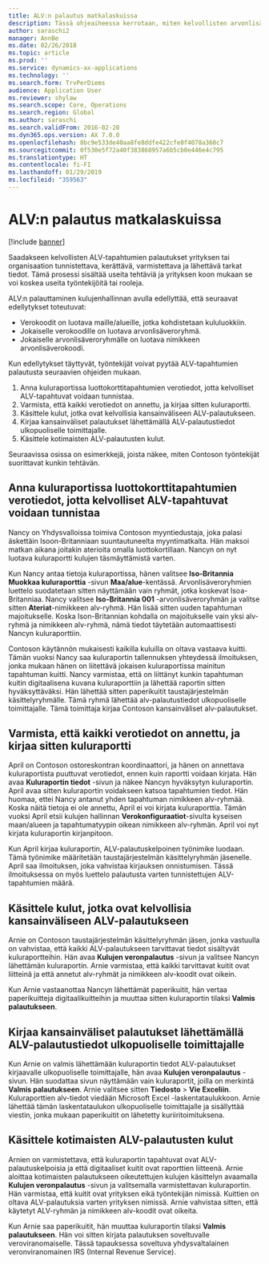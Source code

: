 ```yaml
---
title: ALV:n palautus matkalaskuissa
description: Tässä ohjeaiheessa kerrotaan, miten kelvollisten arvonlisävero- eli ALV-tapahtumien palautukset saadaan.
author: saraschi2
manager: AnnBe
ms.date: 02/26/2018
ms.topic: article
ms.prod: ''
ms.service: dynamics-ax-applications
ms.technology: ''
ms.search.form: TrvPerDiems
audience: Application User
ms.reviewer: shylaw
ms.search.scope: Core, Operations
ms.search.region: Global
ms.author: saraschi
ms.search.validFrom: 2016-02-28
ms.dyn365.ops.version: AX 7.0.0
ms.openlocfilehash: 8bc9e533de40aa8fe8ddfe422cfe0f4078a360c7
ms.sourcegitcommit: 0f530e5f72a40f383868957a6b5cb0e446e4c795
ms.translationtype: HT
ms.contentlocale: fi-FI
ms.lasthandoff: 01/29/2019
ms.locfileid: "359563"
---
```

# <a name="vat-recovery-in-expense-management"></a>ALV:n palautus matkalaskuissa

[!include [banner](../includes/banner.md)]

Saadakseen kelvollisten ALV-tapahtumien palautukset yrityksen tai organisaation tunnistettava, kerättävä, varmistettava ja lähettävä tarkat tiedot. Tämä prosessi sisältää useita tehtäviä ja yrityksen koon mukaan se voi koskea useita työntekijöitä tai rooleja.

ALV:n palauttaminen kulujenhallinnan avulla edellyttää, että seuraavat edellytykset toteutuvat:

- Verokoodit on luotava maille/alueille, jotka kohdistetaan kululuokkiin.
- Jokaiselle verokoodille on luotava arvonlisäveroryhmä.
- Jokaiselle arvonlisäveroryhmälle on luotava nimikkeen arvonlisäverokoodi.

Kun edellytykset täyttyvät, työntekijät voivat pyytää ALV-tapahtumien palautusta seuraavien ohjeiden mukaan.

1. Anna kuluraportissa luottokorttitapahtumien verotiedot, jotta kelvolliset ALV-tapahtuvat voidaan tunnistaa.
2. Varmista, että kaikki verotiedot on annettu, ja kirjaa sitten kuluraportti.
3. Käsittele kulut, jotka ovat kelvollisia kansainväliseen ALV-palautukseen.
4. Kirjaa kansainväliset palautukset lähettämällä ALV-palautustiedot ulkopuoliselle toimittajalle.
5. Käsittele kotimaisten ALV-palautusten kulut.

Seuraavissa osissa on esimerkkejä, joista näkee, miten Contoson työntekijät suorittavat kunkin tehtävän.

## <a name="on-an-expense-report-enter-tax-information-about-credit-card-transactions-to-identify-eligible-vat-refunds"></a>Anna kuluraportissa luottokorttitapahtumien verotiedot, jotta kelvolliset ALV-tapahtuvat voidaan tunnistaa

Nancy on Yhdysvalloissa toimiva Contoson myyntiedustaja, joka palasi äskettäin Isoon-Britanniaan suuntautuneelta myyntimatkalta. Hän maksoi matkan aikana joitakin aterioita omalla luottokortillaan. Nancyn on nyt luotava kuluraportti kulujen täsmäyttämistä varten.

Kun Nancy antaa tietoja kuluraportissa, hänen valitsee **Iso-Britannia** **Muokkaa kuluraporttia** -sivun **Maa/alue**-kentässä. Arvonlisäveroryhmien luettelo suodatetaan sitten näyttämään vain ryhmät, jotka koskevat Isoa-Britanniaa. Nancy valitsee **Iso-Britannia 001** -arvonlisäveroryhmän ja valitse sitten **Ateriat**-nimikkeen alv-ryhmä. Hän lisää sitten uuden tapahtuman majoitukselle. Koska Ison-Britannian kohdalla on majoitukselle vain yksi alv-ryhmä ja nimikkeen alv-ryhmä, nämä tiedot täytetään automaattisesti Nancyn kuluraporttiin.

Contoson käytännön mukaisesti kaikilla kuluilla on oltava vastaava kuitti. Tämän vuoksi Nancy saa kuluraportin tallennuksen yhteydessä ilmoituksen, jonka mukaan hänen on liitettävä jokaisen kuluraportissa mainitun tapahtuman kuitti. Nancy varmistaa, että on liittänyt kunkin tapahtuman kuitin digitaalisena kuvana kuluraporttiin ja lähettää raportin sitten hyväksyttäväksi. Hän lähettää sitten paperikuitit taustajärjestelmän käsittelyryhmälle. Tämä ryhmä lähettää alv-palautustiedot ulkopuoliselle toimittajalle. Tämä toimittaja kirjaa Contoson kansainväliset alv-palautukset.

## <a name="make-sure-that-all-tax-information-is-complete-and-then-post-the-expense-report"></a>Varmista, että kaikki verotiedot on annettu, ja kirjaa sitten kuluraportti

April on Contoson ostoreskontran koordinaattori, ja hänen on annettava kuluraportista puuttuvat verotiedot, ennen kuin raportti voidaan kirjata. Hän avaa **Kuluraportin tiedot** -sivun ja näkee Nancyn hyväksytyn kuluraportin. April avaa sitten kuluraportin voidakseen katsoa tapahtumien tiedot. Hän huomaa, ettei Nancy antanut yhden tapahtuman nimikkeen alv-ryhmää. Koska näitä tietoja ei ole annettu, April ei voi kirjata kuluraporttia. Tämän vuoksi April etsii kulujen hallinnan **Verokonfiguraatiot**-sivulta kyseisen maan/alueen ja tapahtumatyypin oikean nimikkeen alv-ryhmän. April voi nyt kirjata kuluraportin kirjanpitoon.

Kun April kirjaa kuluraportin, ALV-palautuskelpoinen työnimike luodaan. Tämä työnimike määritetään taustajärjestelmän käsittelyryhmän jäsenelle. April saa ilmoituksen, joka vahvistaa kirjauksen onnistumisen. Tässä ilmoituksessa on myös luettelo palautusta varten tunnistettujen ALV-tapahtumien määrä.

## <a name="process-expenses-that-are-eligible-for-international-vat-recovery"></a>Käsittele kulut, jotka ovat kelvollisia kansainväliseen ALV-palautukseen

Arnie on Contoson taustajärjestelmän käsittelyryhmän jäsen, jonka vastuulla on vahvistaa, että kaikki ALV-palautukseen tarvittavat tiedot sisältyvät kuluraportteihin. Hän avaa **Kulujen veronpalautus** -sivun ja valitsee Nancyn lähettämän kuluraportin. Arnie varmistaa, että kaikki tarvittavat kuitit ovat liitteinä ja että annetut alv-ryhmät ja nimikkeen alv-koodit ovat oikein.

Kun Arnie vastaanottaa Nancyn lähettämät paperikuitit, hän vertaa paperikuitteja digitaalikuitteihin ja muuttaa sitten kuluraportin tilaksi **Valmis palautukseen**.

## <a name="send-vat-recovery-data-to-the-third-party-vendor-to-file-international-recovery-returns"></a>Kirjaa kansainväliset palautukset lähettämällä ALV-palautustiedot ulkopuoliselle toimittajalle

Kun Arnie on valmis lähettämään kuluraportin tiedot ALV-palautukset kirjaavalle ulkopuoliselle toimittajalle, hän avaa **Kulujen veronpalautus** -sivun. Hän suodattaa sivun näyttämään vain kuluraportit, joilla on merkintä **Valmis palautukseen**. Arnie valitsee sitten **Tiedosto** &gt; **Vie Exceliin**. Kuluraporttien alv-tiedot viedään Microsoft Excel -laskentataulukkoon. Arnie lähettää tämän laskentataulukon ulkopuoliselle toimittajalle ja sisällyttää viestin, jonka mukaan paperikuitit on lähetetty kuriiritoimituksena.

## <a name="process-expenses-for-domestic-vat-recovery"></a>Käsittele kotimaisten ALV-palautusten kulut

Arnien on varmistettava, että kuluraportin tapahtuvat ovat ALV-palautuskelpoisia ja että digitaaliset kuitit ovat raporttien liitteenä. Arnie aloittaa kotimaisten palautukseen oikeutettujen kulujen käsittelyn avaamalla **Kulujen veronpalautus** -sivun ja valitsemalla varmistettavan kuluraportin. Hän varmistaa, että kuitit ovat yrityksen eikä työntekijän nimissä. Kuittien on oltava ALV-palautuksia varten yrityksen nimissä. Arnie vahvistaa sitten, että käytetyt ALV-ryhmän ja nimikkeen alv-koodit ovat oikeita.

Kun Arnie saa paperikuitit, hän muuttaa kuluraportin tilaksi **Valmis palautukseen**. Hän voi sitten kirjata palautuksen soveltuvalle veroviranomaiselle. Tässä tapauksessa soveltuva yhdysvaltalainen veronviranomainen IRS (Internal Revenue Service).
